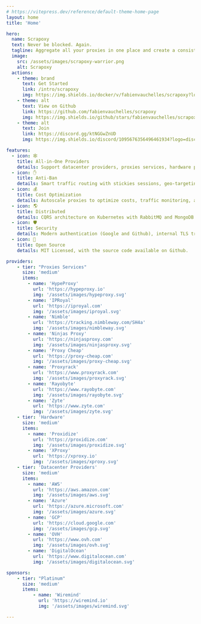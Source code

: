 ```yaml
---
# https://vitepress.dev/reference/default-theme-home-page
layout: home
title: 'Home'

hero:
  name: Scrapoxy
  text: Never be blocked. Again.
  tagline: Aggregate all your proxies in one place and create a consistent webscraping strategy.
  image:
    src: /assets/images/scrapoxy-warrior.png
    alt: Scrapoxy
  actions:
    - theme: brand
      text: Get Started
      link: /intro/scrapoxy
      img: https://img.shields.io/docker/v/fabienvauchelles/scrapoxy?logo=docker&logoColor=000000&label=docker&color=fafafa&style=social
    - theme: alt
      text: View on Github
      link: https://github.com/fabienvauchelles/scrapoxy
      img: https://img.shields.io/github/stars/fabienvauchelles/scrapoxy?logo=github&logoColor=000000&label=Star&color=fafafa&style=social 
    - theme: alt
      text: Join
      link: https://discord.gg/ktNGGwZnUD
      img: https://img.shields.io/discord/1095676356496461934?logo=discord&logoColor=000000&label=Discord&style=social

features:
  - icon: 🕸️
    title: All-in-One Providers
    details: Support datacenter providers, proxies services, hardware providers and free proxies list.
  - icon: ✋
    title: Anti-Ban
    details: Smart traffic routing with stickies sessions, geo-targeting, and os-targeting.
  - icon: 💰
    title: Cost Optimization
    details: Autoscale proxies to optimize costs, traffic monitoring, and bandwidth limitation.
  - icon: 🌎
    title: Distributed
    details: CQRS architecture on Kubernetes with RabbitMQ and MongoDB.
  - icon: 🛡️
    title: Security
    details: Modern authentication (Google and Github), internal TLS traffic encryption.
  - icon: 🤩
    title: Open Source
    details: MIT Licensed, with the source code available on Github.

providers:
    - tier: "Proxies Services"
      size: 'medium'
      items:
        - name: 'HypeProxy'
          url: 'https://hypeproxy.io'
          img: '/assets/images/hypeproxy.svg'
        - name: 'IPRoyal'
          url: 'https://iproyal.com'
          img: '/assets/images/iproyal.svg'
        - name: 'Nimble'
          url: 'https://tracking.nimbleway.com/SH4a'
          img: '/assets/images/nimbleway.svg'
        - name: 'Ninjas Proxy'
          url: 'https://ninjasproxy.com'
          img: '/assets/images/ninjasproxy.svg'
        - name: 'Proxy Cheap'
          url: 'https://proxy-cheap.com'
          img: '/assets/images/proxy-cheap.svg'
        - name: 'Proxyrack'
          url: 'https://www.proxyrack.com'
          img: '/assets/images/proxyrack.svg'
        - name: 'Rayobyte'
          url: 'https://www.rayobyte.com'
          img: '/assets/images/rayobyte.svg'
        - name: 'Zyte'
          url: 'https://www.zyte.com'
          img: '/assets/images/zyte.svg'
    - tier: 'Hardware'
      size: 'medium'
      items:
        - name: 'Proxidize'
          url: 'https://proxidize.com'
          img: '/assets/images/proxidize.svg'
        - name: 'XProxy'
          url: 'https://xproxy.io'
          img: '/assets/images/xproxy.svg'
    - tier: 'Datacenter Providers'
      size: 'medium'
      items:
        - name: 'AWS'
          url: 'https://aws.amazon.com'
          img: '/assets/images/aws.svg'
        - name: 'Azure'
          url: 'https://azure.microsoft.com'
          img: '/assets/images/azure.svg'
        - name: 'GCP'
          url: 'https://cloud.google.com'
          img: '/assets/images/gcp.svg'
        - name: 'OVH'
          url: 'https://www.ovh.com'
          img: '/assets/images/ovh.svg'
        - name: 'DigitalOcean'
          url: 'https://www.digitalocean.com'
          img: '/assets/images/digitalocean.svg'

sponsors:
    - tier: "Platinum"
      size: 'medium'
      items:
          - name: 'Wiremind'
            url: 'https://wiremind.io'
            img: '/assets/images/wiremind.svg'

---
```

<HomeImage message="Your personal proxies aggregator:" icon="🎯" src="/assets/images/scrapoxy.gif" alt="Scrapoxy" max-width="850px"/>
<HomeGetStarted message="Get started in a few seconds:" icon="🚀" />
<HomeProviders message="Compatible with" icon="📎" :data="$frontmatter.providers" />
<HomeProviders message="Sponsored by" icon="❤️" :data="$frontmatter.sponsors" />

<script setup>
  import HomeImage from './components/HomeImage.vue';
  import HomeGetStarted from './components/HomeGetStarted.vue';
  import HomeProviders from './components/HomeProviders.vue';
</script>
